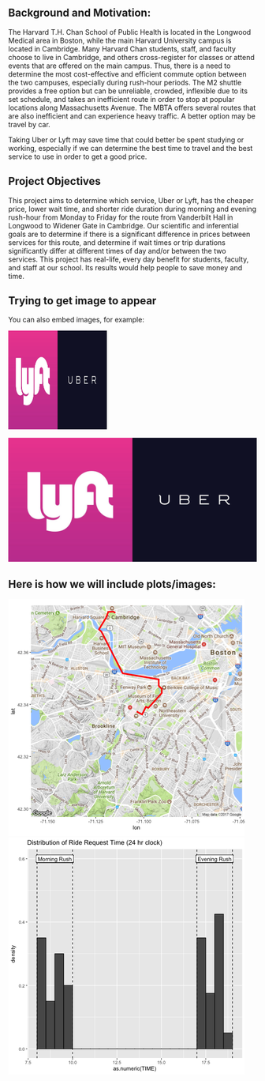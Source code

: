## Background and Motivation:

The Harvard T.H. Chan School of Public Health is located in the Longwood Medical area in Boston, while the main Harvard University campus is located in Cambridge. Many Harvard Chan students, staff, and faculty choose to live in Cambridge, and others cross-register for classes or attend events that are offered on the main campus. Thus, there is a need to determine the most cost-effective and efficient commute option between the two campuses, especially during rush-hour periods. The M2 shuttle provides a free option but can be unreliable, crowded, inflexible due to its set schedule, and takes an inefficient route in order to stop at popular locations along Massachusetts Avenue. The MBTA offers several routes that are also inefficient and can experience heavy traffic. A better option may be travel by car.

Taking Uber or Lyft may save time that could better be spent studying or working, especially if we can determine the best time to travel and the best service to use in order to get a good price. 

## Project Objectives

This project aims to determine which service, Uber or Lyft, has the cheaper price, lower wait time, and shorter ride duration during morning and evening rush-hour from Monday to Friday for the route from Vanderbilt Hall in Longwood to Widener Gate in Cambridge. Our scientific and inferential goals are to determine if there is a significant difference in prices between services for this route, and determine if wait times or trip durations significantly differ at different times of day and/or between the two services. This project has real-life, every day benefit for students, faculty, and staff at our school. Its results would help people to save money and time.

## Trying to get image to appear
You can also embed images, for example:

<img src="UberLyftLogos.png" width="200" height="200" />

![](UberLyftLogos.png)

## Here is how we will include plots/images:

![](Images/route_map.png)
![](Plots/ridereq_distr.png)
